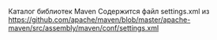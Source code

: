 Каталог библиотек Maven
Содержится файл settings.xml из
https://github.com/apache/maven/blob/master/apache-maven/src/assembly/maven/conf/settings.xml